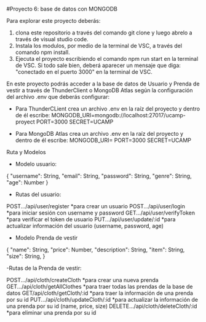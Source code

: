 #Proyecto 6: base de datos con MONGODB

Para explorar este proyecto deberás:

1. clona este repositorio a través del comando git clone y luego abrelo a través de visual studio code.
2. Instala los modulos, por medio de la terminal de VSC, a través del comando npm install.
3. Ejecuta el proyecto escribiendo el comando npm run start en la terminal de VSC. Si todo sale bien, deberá aparecer un mensaje que diga: "conectado en el puerto 3000" en la terminal de VSC. 

En este proyecto podrás acceder a la base de datos de Usuario y Prenda de vestir a través de ThunderClient o MongoDB Atlas según la configuración del archivo .env que deberás configurar:

- Para ThunderCLient
   crea un archivo .env en la raíz del proyecto y dentro de él escribe:
     MONGODB_URI=mongodb://localhost:27017/ucamp-proyect
     PORT=3000
     SECRET=UCAMP

- Para MongoDB Atlas
  crea un archivo .env en la raíz del proyecto y dentro de él escribe:
     MONGODB_URI=
     PORT=3000
     SECRET=UCAMP

Ruta y Modelos

- Modelo usuario: 

{ "username": String,
  "email": String,
  "password": String,
  "genre": String,
  "age": Number
}

- Rutas del usuario: 

POST.../api/user/register      *para crear un usuario
POST.../api/user/login         *para iniciar sesión con   username y password
GET.../api/user/verifyToken    *para verificar el token de usuario
PUT.../api/user/update/:id     *para actualizar información del usuario (username, password, age)

- Modelo Prenda de vestir

{
    "name": String,
    "price": Number,
    "description": String,
    "item": String,
    "size": String, 
}

-Rutas de la Prenda de vestir:

POST.../api/cloth/createCloth        *para crear una nueva prenda
GET.../api/cloth/getAllClothes       *para traer todas las prendas de la base de datos
GET/api/cloth/getCloth/:id           *para traer la información de una prenda por su id
PUT.../api/cloth/updateCloth/:id     *para actualizar la información de una prenda por su id (name, price, size)
DELETE.../api/cloth/deleteCloth/:id  *para eliminar una prenda por su id